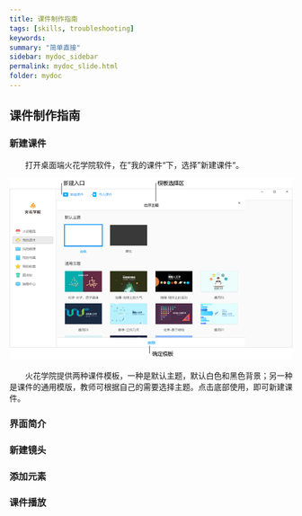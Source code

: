 ```yaml
---
title: 课件制作指南
tags: [skills, troubleshooting]
keywords:
summary: "简单直接"
sidebar: mydoc_sidebar
permalink: mydoc_slide.html
folder: mydoc
---
```


## 课件制作指南

### 新建课件

&ensp;&ensp;&ensp;&ensp;打开桌面端火花学院软件，在”我的课件“下，选择”新建课件“。

![avatar](images/0006课件编辑01.png)

&ensp;&ensp;&ensp;&ensp;火花学院提供两种课件模板，一种是默认主题，默认白色和黑色背景；另一种是课件的通用模版，教师可根据自己的需要选择主题。点击底部使用，即可新建课件。




### 界面简介
### 新建镜头
### 添加元素
### 课件播放


